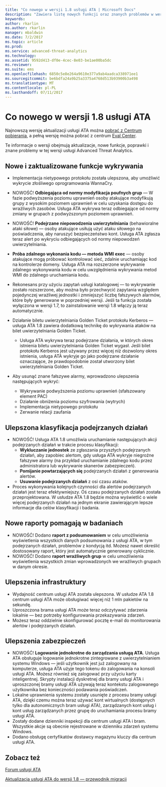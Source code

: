 ```yaml
---
title: "Co nowego w wersji 1.8 usługi ATA | Microsoft Docs"
description: "Zawiera listę nowych funkcji oraz znanych problemów w wersji 1.8 usługi ATA"
keywords: 
author: rkarlin
ms.author: rkarlin
manager: mbaldwin
ms.date: 7/2/2017
ms.topic: article
ms.prod: 
ms.service: advanced-threat-analytics
ms.technology: 
ms.assetid: 9592d413-df0e-4cec-8e03-be1ae00ba5dc
ms.reviewer: 
ms.suite: ems
ms.openlocfilehash: 6850c5e8e264a9610e377a9ab4aadca338971ee1
ms.sourcegitcommit: be6bdfa24a9b25a3375a4768d513b93900b3a498
ms.translationtype: MT
ms.contentlocale: pl-PL
ms.lasthandoff: 07/11/2017
---
```

# Co nowego w wersji 1.8 usługi ATA
<a id="whats-new-in-ata-version-18" class="xliff"></a>

Najnowszą wersję aktualizacji usługi ATA można [pobrać z Centrum pobierania](https://www.microsoft.com/download/details.aspx?id=55536), a pełną wersję można pobrać z centrum [Eval Center](http://www.microsoft.com/evalcenter/evaluate-microsoft-advanced-threat-analytics).

Te informacje o wersji obejmują aktualizacje, nowe funkcje, poprawki i znane problemy w tej wersji usługi Advanced Threat Analytics.



## Nowe i zaktualizowane funkcje wykrywania
<a id="new--updated-detections" class="xliff"></a>

- Implementacja nietypowego protokołu została ulepszona, aby umożliwić wykrycie złośliwego oprogramowania WannaCry.

- NOWOŚĆ! **Odbiegająca od normy modyfikacja poufnych grup** — W fazie podwyższenia poziomu uprawnień osoby atakujące modyfikują grupy z wysokim poziomem uprawnień w celu uzyskania dostępu do wrażliwych zasobów. Usługa ATA wykrywa teraz odbiegające od normy zmiany w grupach z podwyższonym poziomem uprawnień.
- NOWOŚĆ! **Podejrzane niepowodzenia uwierzytelniania** (behawioralne ataki siłowe) — osoby atakujące usiłują użyć ataku siłowego na poświadczenia, aby naruszyć bezpieczeństwo kont. Usługa ATA zgłasza teraz alert po wykryciu odbiegających od normy niepowodzeń uwierzytelniania.   

- **Próba zdalnego wykonania kodu — metoda WMI exec** — osoby atakujące mogą próbować kontrolować sieć, zdalnie uruchamiając kod na kontrolerze domeny. Usługa ATA ma rozszerzone wykrywanie zdalnego wykonywania kodu w celu uwzględnienia wykrywania metod WMI do zdalnego uruchamiania kodu.

- Rekonesans przy użyciu zapytań usługi katalogowej — to wykrywanie zostało rozszerzone, aby można było przechwycić zapytania względem pojedynczej wrażliwej jednostki i zmniejszyć liczbę fałszywych alarmów, które były generowane w poprzedniej wersji. Jeśli ta funkcja została wyłączona w wersji 1.7, to zainstalowanie wersji 1.8 włączy ją teraz automatycznie.

- Działanie biletu uwierzytelniania Golden Ticket protokołu Kerberos — usługa ATA 1.8 zawiera dodatkową technikę do wykrywania ataków na bilet uwierzytelniania Golden Ticket.
    - Usługa ATA wykrywa teraz podejrzane działania, w których okres istnienia biletu uwierzytelniania Golden Ticket wygasł. Jeśli bilet protokołu Kerberos jest używany przez więcej niż dozwolony okres istnienia, usługa ATA wykryje go jako podejrzane działanie oznaczające, że prawdopodobnie został utworzony bilet uwierzytelniania Golden Ticket.
- Aby usunąć znane fałszywe alarmy, wprowadzono ulepszenia następujących wykryć:  
    - Wykrywanie podwyższenia poziomu uprawnień (sfałszowany element PAC) 
    - Działanie obniżenia poziomu szyfrowania (wytrych)
    - Implementacja nietypowego protokołu
    - Zerwanie relacji zaufania

## Ulepszona klasyfikacja podejrzanych działań
<a id="improved-triage-of-suspicious-activities" class="xliff"></a>

-   NOWOŚĆ! Usługa ATA 1.8 umożliwia uruchamianie następujących akcji podejrzanych działań w trakcie procesu klasyfikacji: 
    - **Wykluczanie jednostek** ze zgłaszania przyszłych podejrzanych działań, aby zapobiec alertom, gdy usługa ATA wykryje niegroźne fałszywe alarmy (na przykład uruchamianie zdalnego kodu przez administratora lub wykrywanie skanerów zabezpieczeń).
    - **Pomijanie powtarzających się** podejrzanych działań z generowania alertów.
    - **Usuwanie podejrzanych działań** z osi czasu ataków.
-   Proces wykonywania kolejnych czynności dla alertów podejrzanych działań jest teraz efektywniejszy. Oś czasu podejrzanych działań została przeprojektowana. W usłudze ATA 1.8 będzie można wyświetlić o wiele więcej podejrzanych działań na jednym ekranie zawierającym lepsze informacje dla celów klasyfikacji i badania. 

## Nowe raporty pomagają w badaniach
<a id="new-reports-to-help-you-investigate" class="xliff"></a> 
-   NOWOŚĆ! Dodano **raport z podsumowaniem** w celu umożliwienia wyświetlenia wszystkich danych podsumowania z usługi ATA, w tym podejrzanych działań, problemów z kondycją itd. Możesz nawet określić dostosowany raport, który jest automatycznie generowany cyklicznie.
-   NOWOŚĆ! Dodano **raport wrażliwych grup** w celu umożliwienia wyświetlenia wszystkich zmian wprowadzonych we wrażliwych grupach w danym okresie.


## Ulepszenia infrastruktury
<a id="infrastructure-improvements" class="xliff"></a>

-   Wydajność centrum usługi ATA została ulepszona. W usłudze ATA 1.8 centrum usługi ATA może obsługiwać więcej niż 1 mln pakietów na sekundę.
-   Uproszczona brama usługi ATA może teraz odczytywać zdarzenia lokalnie — bez potrzeby konfigurowania przekazywania zdarzeń.
-   Możesz teraz oddzielnie skonfigurować pocztę e-mail do monitorowania alertów i podejrzanych działań.

## Ulepszenia zabezpieczeń
<a id="security-improvements" class="xliff"></a>

-   NOWOŚĆ! **Logowanie jednokrotne do zarządzania usługą ATA**. Usługa ATA obsługuje logowanie jednokrotne zintegrowane z uwierzytelnianiem systemu Windows — jeśli użytkownik jest już zalogowany na komputerze, usługa ATA użyje tego tokenu do zalogowania na konsoli usługi ATA. Możesz również się zalogować przy użyciu karty inteligentnej. Skrypty instalacji dyskretnej dla bramy usługi ATA i uproszczonej bramy usługi ATA używają teraz kontekstu zalogowanego użytkownika bez konieczności podawania poświadczeń.
-   Lokalne uprawnienia systemu zostały usunięte z procesu bramy usługi ATA, dzięki czemu można teraz używać kont wirtualnych (dostępnych tylko dla autonomicznych bram usługi ATA), zarządzanych kont usług i kont usług zarządzanych przez grupę do uruchamiania procesu bramy usługi ATA.   
-   Zostały dodane dzienniki inspekcji dla centrum usługi ATA i bram. Wszystkie akcje są obecnie rejestrowane w dzienniku zdarzeń systemu Windows.
-   Dodano obsługę certyfikatów dostawcy magazynu kluczy dla centrum usługi ATA.




## Zobacz też
<a id="see-also" class="xliff"></a>
[Forum usługi ATA](https://social.technet.microsoft.com/Forums/security/home?forum=mata)

[Aktualizacja usługi ATA do wersji 1.8 — przewodnik migracji](ata-update-1.8-migration-guide.md)

